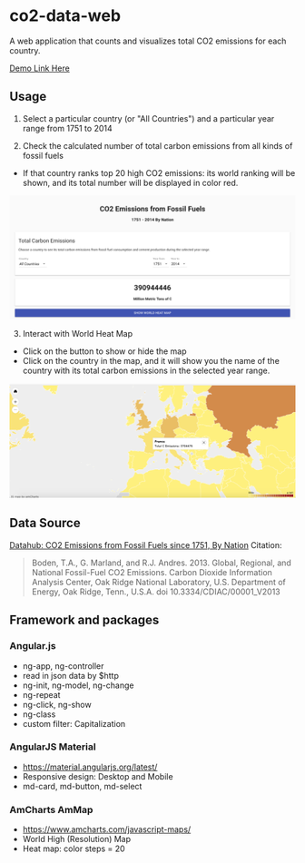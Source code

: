 # co2-data-web
A web application that counts and visualizes total CO2 emissions for each country.

[Demo Link Here](https://tiffany85211.github.io/co2-data-web/) 

## Usage
1. Select a particular country (or "All Countries") and a particular year range from 1751 to 2014

2. Check the calculated number of total carbon emissions from all kinds of fossil fuels
* If that country ranks top 20 high CO2 emissions: its world ranking will be shown, and its total number will be displayed in color red.

![demo-1](https://github.com/tiffany85211/co2-data-web/blob/master/demo/demo-img-1.png)

3. Interact with World Heat Map
* Click on the button to show or hide the map
* Click on the country in the map, and it will show you the name of the country with its total carbon emissions in the selected year range.

![demo-2](https://github.com/tiffany85211/co2-data-web/blob/master/demo/demo-img-2.png)

## Data Source

[Datahub: CO2 Emissions from Fossil Fuels since 1751, By Nation](http://datahub.io/core/co2-fossil-by-nation)   Citation:
> Boden, T.A., G. Marland, and R.J. Andres. 2013. Global, Regional, and National Fossil-Fuel CO2 Emissions. Carbon Dioxide Information Analysis Center, Oak Ridge National Laboratory, U.S. Department of Energy, Oak Ridge, Tenn., U.S.A. doi 10.3334/CDIAC/00001_V2013

## Framework and packages

### Angular.js
* ng-app, ng-controller
* read in json data by $http
* ng-init, ng-model, ng-change
* ng-repeat
* ng-click, ng-show
* ng-class
* custom filter: Capitalization 


### AngularJS Material
* https://material.angularjs.org/latest/
* Responsive design: Desktop and Mobile
* md-card, md-button, md-select

### AmCharts AmMap
* https://www.amcharts.com/javascript-maps/
* World High (Resolution) Map
* Heat map: color steps = 20
